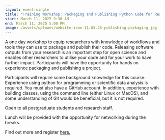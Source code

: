 ```yaml
---
layout: event-single
title: "Training Workshop: Packaging and Publishing Python Code for Research"
start: March 11, 2025 9:30 AM
end: March 11, 2025 5:00 PM
image: /assets/uploads/website-icon-11.03.25-publishing-packaging.jpg
---
```

A one day workshop to equip researchers with knowledge of workflows and tools they can use to package and publish their code. Releasing software outputs from your research is an important step for open science and enables other researchers to utilise your code and for your work to have further impact. Participants will have the opportunity for hands on experience packaging and publishing a project.

Participants will require some background knowledge for this course. Experience using python for programming or scientific data analysis is required. You must also have a GitHub account. In addition, experience with building classes, using the command line (either Linux or MacOS), and some understanding of Git would be beneficial, but it is not required.

Open to all postgraduate students and research staff.

Lunch will be provided with the opportunity for networking during the breaks.

Find out more and register [here. ](https://www.training.cam.ac.uk/apsci/event/5586173)